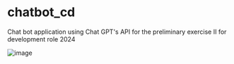 # chatbot_cd
Chat bot application using Chat GPT's API for the preliminary exercise II for development role 2024

![image](https://github.com/no-logik/chatbot_cd/assets/89860330/1eb7d8f5-626c-4bd2-999c-10dab9a6a891)

